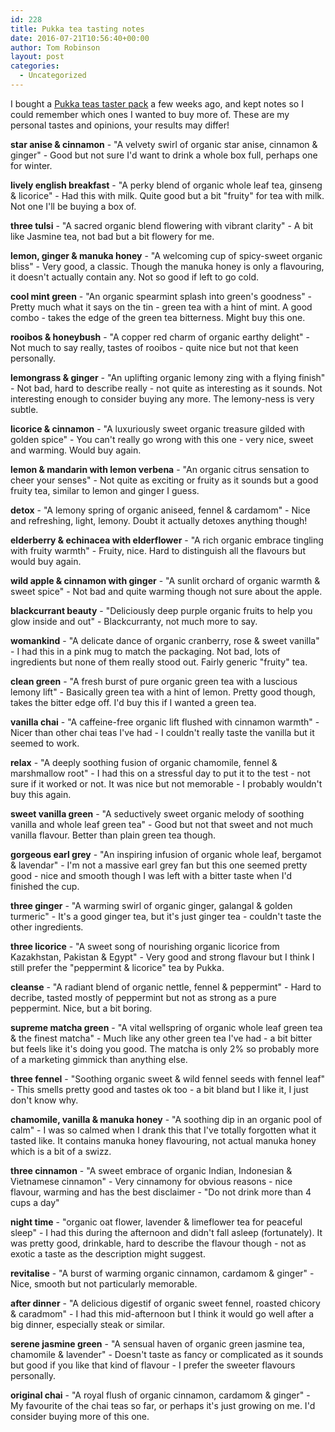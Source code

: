 ```yaml
---
id: 228
title: Pukka tea tasting notes
date: 2016-07-21T10:56:40+00:00
author: Tom Robinson
layout: post
categories:
  - Uncategorized
---
```

I bought a [Pukka teas taster pack](https://www.amazon.co.uk/Pukka-Herbal-Organic-Tea-Sachets/dp/B014V9D7U0/ref=sr_1_1_a_it?ie=UTF8&qid=1470060271&sr=8-1&keywords=pukka+selection) a few weeks ago, and kept notes so I could remember which ones I wanted to buy more of. These are my personal tastes and opinions, your results may differ!

**star anise & cinnamon** - "A velvety swirl of organic star anise, cinnamon & ginger" - Good but not sure I'd want to drink a whole box full, perhaps one for winter.

**lively english breakfast** - "A perky blend of organic whole leaf tea, ginseng & licorice" - Had this with milk. Quite good but a bit "fruity" for tea with milk. Not one I'll be buying a box of.

**three tulsi** - "A sacred organic blend flowering with vibrant clarity" - A bit like Jasmine tea, not bad but a bit flowery for me.

**lemon, ginger & manuka honey** - "A welcoming cup of spicy-sweet organic bliss" - Very good, a classic. Though the manuka honey is only a flavouring, it doesn't actually contain any. Not so good if left to go cold.

**cool mint green** - "An organic spearmint splash into green's goodness" - Pretty much what it says on the tin - green tea with a hint of mint. A good combo - takes the edge of the green tea bitterness. Might buy this one.

**rooibos & honeybush** - "A copper red charm of organic earthy delight" - Not much to say really, tastes of rooibos - quite nice but not that keen personally.

**lemongrass & ginger** - "An uplifting organic lemony zing with a flying finish" - Not bad, hard to describe really - not quite as interesting as it sounds. Not interesting enough to consider buying any more. The lemony-ness is very subtle.

**licorice & cinnamon** - "A luxuriously sweet organic treasure gilded with golden spice" - You can't really go wrong with this one - very nice, sweet and warming. Would buy again.

**lemon & mandarin with lemon verbena** - "An organic citrus sensation to cheer your senses" - Not quite as exciting or fruity as it sounds but a good fruity tea, similar to lemon and ginger I guess.

**detox** - "A lemony spring of organic aniseed, fennel & cardamom" - Nice and refreshing, light, lemony. Doubt it actually detoxes anything though!

**elderberry & echinacea with elderflower** - "A rich organic embrace tingling with fruity warmth" - Fruity, nice. Hard to distinguish all the flavours but would buy again.

**wild apple & cinnamon with ginger** - "A sunlit orchard of organic warmth & sweet spice" - Not bad and quite warming though not sure about the apple.

**blackcurrant beauty** - "Deliciously deep purple organic fruits to help you glow inside and out" - Blackcurranty, not much more to say.

**womankind** - "A delicate dance of organic cranberry, rose & sweet vanilla" - I had this in a pink mug to match the packaging. Not bad, lots of ingredients but none of them really stood out. Fairly generic "fruity" tea.

**clean green** - "A fresh burst of pure organic green tea with a luscious lemony lift" - Basically green tea with a hint of lemon. Pretty good though, takes the bitter edge off. I'd buy this if I wanted a green tea.

**vanilla chai** - "A caffeine-free organic lift flushed with cinnamon warmth" - Nicer than other chai teas I've had - I couldn't really taste the vanilla but it seemed to work.

**relax** - "A deeply soothing fusion of organic chamomile, fennel & marshmallow root" - I had this on a stressful day to put it to the test - not sure if it worked or not. It was nice but not memorable - I probably wouldn't buy this again.

**sweet vanilla green** - "A seductively sweet organic melody of soothing vanilla and whole leaf green tea" - Good but not that sweet and not much vanilla flavour. Better than plain green tea though.

**gorgeous earl grey** - "An inspiring infusion of organic whole leaf, bergamot & lavendar" - I'm not a massive earl grey fan but this one seemed pretty good - nice and smooth though I was left with a bitter taste when I'd finished the cup.

**three ginger** - "A warming swirl of organic ginger, galangal & golden turmeric" - It's a good ginger tea, but it's just ginger tea - couldn't taste the other ingredients.

**three licorice** - "A sweet song of nourishing organic licorice from Kazakhstan, Pakistan & Egypt" - Very good and strong flavour but I think I still prefer the "peppermint & licorice" tea by Pukka.

**cleanse** - "A radiant blend of organic nettle, fennel & peppermint" - Hard to decribe, tasted mostly of peppermint but not as strong as a pure peppermint. Nice, but a bit boring.

**supreme matcha green** - "A vital wellspring of organic whole leaf green tea & the finest matcha" - Much like any other green tea I've had - a bit bitter but feels like it's doing you good. The matcha is only 2% so probably more of a marketing gimmick than anything else.

**three fennel** - "Soothing organic sweet & wild fennel seeds with fennel leaf" - This smells pretty good and tastes ok too - a bit bland but I like it, I just don't know why.

**chamomile, vanilla & manuka honey** - "A soothing dip in an organic pool of calm" - I was so calmed when I drank this that I've totally forgotten what it tasted like. It contains manuka honey flavouring, not actual manuka honey which is a bit of a swizz.

**three cinnamon** - "A sweet embrace of organic Indian, Indonesian & Vietnamese cinnamon" - Very cinnamony for obvious reasons - nice flavour, warming and has the best disclaimer - "Do not drink more than 4 cups a day"

**night time** - "organic oat flower, lavender & limeflower tea for peaceful sleep" - I had this during the afternoon and didn't fall asleep (fortunately). It was pretty good, drinkable, hard to describe the flavour though - not as exotic a taste as the description might suggest.

**revitalise** - "A burst of warming organic cinnamon, cardamom & ginger" - Nice, smooth but not particularly memorable.

**after dinner** - "A delicious digestif of organic sweet fennel, roasted chicory & caradmom" - I had this mid-afternoon but I think it would go well after a big dinner, especially steak or similar.

**serene jasmine green** - "A sensual haven of organic green jasmine tea, chamomile & lavender" - Doesn't taste as fancy or complicated as it sounds but good if you like that kind of flavour - I prefer the sweeter flavours personally.

**original chai** - "A royal flush of organic cinnamon, cardamom & ginger" - My favourite of the chai teas so far, or perhaps it's just growing on me. I'd consider buying more of this one.